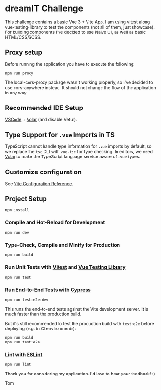 # dreamIT Challenge

This challenge contains a basic Vue 3 + Vite App. I am using vitest along vue-testing-library to test the components (not all of them, just showcase).
For building components I've decided to use Naive UI, as well as basic HTML/CSS/SCSS.

## Proxy setup

Before running the application you have to execute the following:

```sh
npm run proxy
```

The local-cors-proxy package wasn't working properly, so I've decided to use cors-anywhere instead. It should not change the flow of the application in any way.

## Recommended IDE Setup

[VSCode](https://code.visualstudio.com/) + [Volar](https://marketplace.visualstudio.com/items?itemName=Vue.volar) (and disable Vetur).

## Type Support for `.vue` Imports in TS

TypeScript cannot handle type information for `.vue` imports by default, so we replace the `tsc` CLI with `vue-tsc` for type checking. In editors, we need [Volar](https://marketplace.visualstudio.com/items?itemName=Vue.volar) to make the TypeScript language service aware of `.vue` types.

## Customize configuration

See [Vite Configuration Reference](https://vitejs.dev/config/).

## Project Setup

```sh
npm install
```

### Compile and Hot-Reload for Development

```sh
npm run dev
```

### Type-Check, Compile and Minify for Production

```sh
npm run build
```

### Run Unit Tests with [Vitest](https://vitest.dev/) and [Vue Testing Library](https://testing-library.com/docs/vue-testing-library/intro/)

```sh
npm run test
```

### Run End-to-End Tests with [Cypress](https://www.cypress.io/)

```sh
npm run test:e2e:dev
```

This runs the end-to-end tests against the Vite development server.
It is much faster than the production build.

But it's still recommended to test the production build with `test:e2e` before deploying (e.g. in CI environments):

```sh
npm run build
npm run test:e2e
```

### Lint with [ESLint](https://eslint.org/)

```sh
npm run lint
```

Thank you for considering my application. I'd love to hear your feedback! :)

Tom
